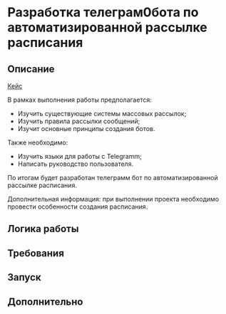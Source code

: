 # Разработка телеграм0бота по автоматизированной рассылке расписания

## Описание

[Кейс](https://профстажировки.рф/cases/97114/)

В рамках выполнения работы предполагается:
- Изучить существующие системы массовых рассылок;
- Изучить правила рассылки сообщений; 
- Изучит основные принципы создания ботов. 

Также необходимо:
- Изучить языки для работы с Telegramm; 
- Написать руководство пользователя. 

По итогам будет разработан телеграмм бот по автоматизированной рассылке расписания. 

Дополнительная информация: при выполнении проекта необходимо провести особенности создания расписания. 

## Логика работы

## Требования

## Запуск

## Дополнительно
